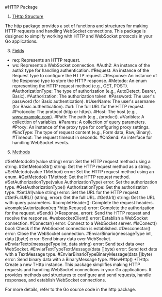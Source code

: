 #HTTP Package
1. [THttp Structure](#THttpStructure)
   
 The http package provides a set of functions and structures for making HTTP requests and handling WebSocket connections. This package is designed to simplify working with HTTP and WebSocket protocols in your Go applications.

3. [Fields](#Fields)
   
- req: Represents an HTTP request.
- ws: Represents a WebSocket connection.
#Auth2: An instance of the auth2 type for handling authentication.
#Request: An instance of the Request type to configure the HTTP request.
#Response: An instance of the Response type to store the HTTP response.
#Metodo: An enum representing the HTTP request method (e.g., GET, POST).
#AuthorizationType: The type of authorization (e.g., AutoDetect, Bearer, Basic).
#Authorization: The authorization token.
#Password: The user's password (for Basic authentication).
#UserName: The user's username (for Basic authentication).
#url: The full URL for the HTTP request.
#Protocolo: The protocol (http or https).
#Host: The host (e.g., www.example.com).
#Path: The path (e.g., /product).
#Varibles: A collection of variables.
#Params: A collection of query parameters.
#Proxy: An instance of the proxy type for configuring proxy settings.
#EncType: The type of request content (e.g., Form data, Raw, Binary).
#Timeout: The request timeout in seconds.
#OnSend: An interface for handling WebSocket events.

5. [Methods](#Methods)

#SetMetodoStr(value string) error: Set the HTTP request method using a string.
#GetMetodoStr() string: Get the HTTP request method as a string.
#SetMetodo(value TMethod) error: Set the HTTP request method using an enum.
#GetMetodo() TMethod: Get the HTTP request method.
#SetAuthorizationType(value AuthorizationType) error: Set the authorization type.
#GetAuthorizationType() AuthorizationType: Get the authorization type.
#SetUrl(value string) error: Set the URL for the HTTP request.
#GetFullURL() (string, error): Get the full URL.
#GetUrl() string: Get the URL with query parameters.
#completHeader(): Complete the request headers.
#completAutorization(req *http.Request) error: Complete the authorization for the request.
#Send() (*Response, error): Send the HTTP request and receive the response.
#websocketClient() error: Establish a WebSocket connection.
#Conectar() error: Connect to a WebSocket server.
#IsConect() bool: Check if the WebSocket connection is established.
#Desconectar() error: Close the WebSocket connection.
#EnviarBinario(messageType int, data []byte) error: Send binary data over WebSocket.
#EnviarTexto(messageType int, data string) error: Send text data over WebSocket.
#EnviarTextTypeTextMessage(data []byte) error: Send text data with a TextMessage type.
#EnviarBinarioTypeBinaryMessage(data []byte) error: Send binary data with a BinaryMessage type.
#NewHttp() *THttp: Create a new THttp instance.
This package simplifies making HTTP requests and handling WebSocket connections in your Go applications. It provides methods and structures to configure and send requests, handle responses, and establish WebSocket connections.

For more details, refer to the Go source code in the http package.
